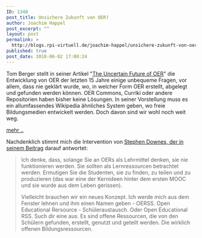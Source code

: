 ```yaml
---
ID: 1348
post_title: Unsichere Zukunft von OER?
author: Joachim Happel
post_excerpt: ""
layout: post
permalink: >
  http://blogs.rpi-virtuell.de/joachim-happel/unsichere-zukunft-von-oer/
published: true
post_date: 2018-06-02 17:00:24
---
```

Tom Berger stellt in seiner Artikel "<a href="https://www.edutopia.org/article/uncertain-future-oer">The Uncertain Future of OER</a>" die Entwicklung von OER der letzten 15 Jahre einige unbequeme Fragen, vor allem, dass nie geklärt wurde, wo, in welcher Form OER erstellt, abgelegt und gefunden werden können. OER Commons, Curriki oder andere Repositorien haben bisher keine Lösungen. In seiner Vorstellung muss es ein allumfassendes Wikipedia ähnliches System geben, wo freie Bildungsmedien entwickelt werden. Doch davon sind wir wohl noch weit weg.

<a href="https://www.edutopia.org/article/uncertain-future-oer">mehr ..</a>

Nachdenklich stimmt mich die Intervention von <a href="https://www.downes.ca/post/68169">Stephen Downes, der in seinem Beitrag</a> darauf antwortet:
<blockquote>Ich denke, dass, solange Sie an OERs als Lehrmittel denken, sie nie funktionieren werden. Sie sollten als Lernressourcen betrachtet werden. Ermutigen Sie die Studenten, sie zu finden, zu teilen und zu produzieren (das war eine der Kernideen hinter dem ersten MOOC und sie wurde aus dem Leben gerissen).

Vielleicht brauchen wir ein neues Konzept. Ich werde mich aus dem Fenster lehnen und ihm einen Namen geben - OERSS. Open Educational Rersource - Schüleraustausch. Oder Open Educational RSS. Such dir eine aus. Es sind offene Ressourcen, die von den Schülern gefunden, erstellt, genutzt und geteilt werden. Die wirklich offenen Bildungsressourcen.</blockquote>